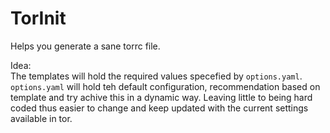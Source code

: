 TorInit
=======

Helps you generate a sane torrc file.
  
Idea:  
The templates will hold the required values specefied by `options.yaml`.
`options.yaml` will hold teh default configuration, recommendation based on 
template and try achive this in a dynamic way. Leaving little to being hard
coded thus easier to change and keep updated with the current settings 
available in tor.



